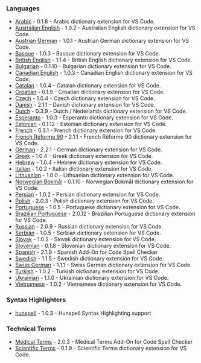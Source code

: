 ### Languages

- [Arabic](extensions/arabic#readme) - 0.1.8 - Arabic dictionary extension for VS Code.
- [Australian English](extensions/australian-english#readme) - 1.0.2 - Australian English dictionary extension for VS Code.
- [Austrian German](extensions/austrian-german#readme) - 1.0.1 - Austrian German dictionary extension for VS Code.
- [Basque](extensions/basque#readme) - 1.0.3 - Basque dictionary extension for VS Code.
- [British English](extensions/british-english#readme) - 1.1.4 - British English dictionary extension for VS Code.
- [Bulgarian](extensions/bulgarian#readme) - 0.1.10 - Bulgarian dictionary extension for VS Code.
- [Canadian English](extensions/canadian-english#readme) - 1.0.3 - Canadian English dictionary extension for VS Code.
- [Catalan](extensions/catalan#readme) - 1.0.4 - Catalan dictionary extension for VS Code.
- [Croatian](extensions/croatian#readme) - 0.1.9 - Croatian dictionary extension for VS Code.
- [Czech](extensions/czech#readme) - 1.0.4 - Czech dictionary extension for VS Code.
- [Danish](extensions/danish#readme) - 2.1.1 - Danish dictionary extension for VS Code.
- [Dutch](extensions/dutch#readme) - 0.3.9 - Dutch / Nederlands dictionary extension for VS Code.
- [Esperanto](extensions/esperanto#readme) - 1.0.3 - Esperanto dictionary extension for VS Code.
- [Estonian](extensions/estonian#readme) - 0.1.12 - Estonian dictionary extension for VS Code.
- [French](extensions/french#readme) - 0.3.1 - French dictionary extension for VS Code.
- [French Réforme 90](extensions/french-reforme#readme) - 2.1.1 - French Réforme 90 dictionary extension for VS Code.
- [German](extensions/german#readme) - 2.2.1 - German dictionary extension for VS Code.
- [Greek](extensions/greek#readme) - 1.0.4 - Greek dictionary extension for VS Code.
- [Hebrew](extensions/hebrew#readme) - 1.0.4 - Hebrew dictionary extension for VS Code.
- [Italian](extensions/italian#readme) - 1.0.2 - Italian dictionary extension for VS Code.
- [Lithuanian](extensions/lithuanian#readme) - 1.0.0 - Lithuanian dictionary extension for VS Code.
- [Norwegian Bokmål](extensions/norwegian-bokmal#readme) - 0.1.10 - Norwegian Bokmål dictionary extension for VS Code.
- [Persian](extensions/persian#readme) - 1.0.2 - Persian dictionary extension for VS Code.
- [Polish](extensions/polish#readme) - 2.0.3 - Polish dictionary extension for VS Code.
- [Portuguese](extensions/portuguese#readme) - 1.0.5 - Portuguese dictionary extension for VS Code.
- [Brazilian Portuguese](extensions/portuguese-brazilian#readme) - 2.0.12 - Brazilian Portuguese dictionary extension for VS Code.
- [Russian](extensions/russian#readme) - 2.0.9 - Russian dictionary extension for VS Code.
- [Serbian](extensions/serbian#readme) - 1.0.5 - Serbian dictionary extension for VS Code.
- [Slovak](extensions/slovak#readme) - 1.0.2 - Slovak dictionary extension for VS Code.
- [Slovenian](extensions/slovenian#readme) - 0.1.8 - Slovenian dictionary extension for VS Code.
- [Spanish](extensions/spanish#readme) - 2.1.9 - Spanish Add-On for Code Spell Checker
- [Swedish](extensions/swedish#readme) - 1.1.5 - Swedish dictionary extension for VS Code.
- [Swiss German](extensions/swiss-german#readme) - 1.1.1 - Swiss German dictionary extension for VS Code.
- [Turkish](extensions/turkish#readme) - 1.0.2 - Turkish dictionary extension for VS Code.
- [Ukrainian](extensions/ukrainian#readme) - 1.1.0 - Ukrainian dictionary extension for VS Code.
- [Vietnamese](extensions/vietnamese#readme) - 1.0.2 - Vietnamese dictionary extension for VS Code.

### Syntax Highlighters

- [hunspell](extensions/hunspell-syntax#readme) - 1.0.3 - Hunspell Syntax Highlighting support

### Technical Terms

- [Medical Terms](extensions/medical-terms#readme) - 2.0.3 - Medical Terms Add-On for Code Spell Checker
- [Scientific Terms](extensions/scientific-terms#readme) - 0.1.9 - Scientific Terms dictionary extension for VS Code.
